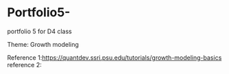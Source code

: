 # Portfolio5-
portfolio 5 for D4 class 

Theme: Growth modeling 

Reference 1:https://quantdev.ssri.psu.edu/tutorials/growth-modeling-basics
reference 2: 
